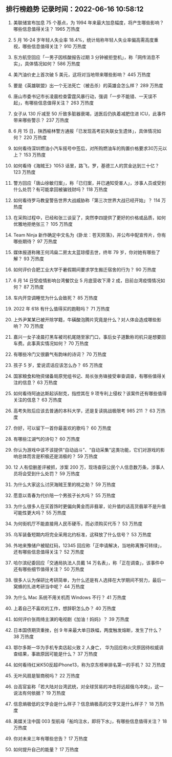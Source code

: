 
## 排行榜趋势 记录时间：2022-06-16 10:58:12
  
  1. 美联储宣布加息 75 个基点，为 1994 年来最大加息幅度，将产生哪些影响？哪些信息值得关注？ 1965 万热度
    
  2. 5 月 16-24 岁年轻人失业率 18.4%，统计局称年轻人失业率偏高需高度重视，哪些信息值得关注？ 910 万热度
    
  3. 东方航空回应「一男子因核酸报告过期 3 分钟被拒登机」，称「网传消息不实」，具体情况如何？ 586 万热度
    
  4. 美汽油价史上首次破 5 美元，这将对当地带来哪些影响？ 445 万热度
    
  5. 要是《英雄联盟》出一个无法死亡（被击杀）的英雄会怎么样？ 289 万热度
    
  6. 唐山市委书记市长凌晨检查雷霆风暴行动，强调「一步不能错、一天误不起」，有哪些信息值得关注？ 263 万热度
    
  7. 女子从 130 斤减至 50 斤致多脏器衰竭，送医后仍执着减肥住进 ICU，此事件带来哪些警示？ 237 万热度
    
  8. 6 月 15 日，陕西榆林警方通报「已发现高考前失联女生遗体」，具体情况如何？ 220 万热度
    
  9. 如何看待深圳燃油小汽车摇号中签后，对所购燃油车的购置价格要求30万元以上？ 153 万热度
    
  10. 如何看待《海贼王》1053 话里，路飞，罗，基德三人的赏金达到三十亿？ 123 万热度
    
  11. 警方回应「唐山徐敏归案」，称「已归案，并已通知受害人」，涉事人员或受到什么处罚？有可能拿回被骗钱财吗？ 118 万热度
    
  12. 如何看待罗马教皇警告世界大战威胁称「第三次世界大战已经开始」？ 114 万热度
    
  13. 在采购过程中，已经和张三谈妥了，突然李四提供了更好的价格或品质，如何优雅地拒绝张三？ 105 万热度
    
  14. Team Ninja 新作确定中文名为《卧龙：苍天陨落》，并公布中配宣传片，你有哪些期待？ 97 万热度
    
  15. 媒体报道称赌王何鸿燊二房太太蓝琼缨去世，终年 79 岁，你对她有哪些了解？ 93 万热度
    
  16. 如何评价合肥工业大学于暑假期间要求学生搬迁宿舍的行为？ 90 万热度
    
  17. 6 月 14 日受疫情影响台湾餐饮业 5 月底营收下滑 2 成，目前台湾疫情情况如何？ 87 万热度
    
  18. 车内开空调睡觉为什么会致死？ 85 万热度
    
  19. 2022 年 618 有什么值得买的跑鞋吗？ 71 万热度
    
  20. 上外尹某某已被开除学籍，牛磺酸泡腾片究竟是什么？对人体会造成哪些影响？ 70 万热度
    
  21. 嘉兴一女子凌晨打黑车被司机尾随至家门口，事后女子道歉称司机只是想要回车费。此事真实情况如何？ 70 万热度
    
  22. 有哪些冷门又很霸气有韵味的诗词？ 70 万热度
    
  23. 孩子 5 岁，爱说谎话应该怎么办？ 65 万热度
    
  24. 国家粮食和物资储备局原党组书记、局长张务锋接受审查调查，有哪些值得关注的信息？ 63 万热度
    
  25. 如何看待阿迪达斯起诉耐克，指控其在 9 项专利上侵权？该案件还有哪些值得关注的信息？ 63 万热度
    
  26. 高考失败后应该去普通的本科大学，还是复读挑战极限考 985 211 ？ 63 万热度
    
  27. 你好，可以留下一首你最喜欢的歌吗？ 60 万热度
    
  28. 有哪些江湖气的诗句？ 60 万热度
    
  29. 你认为游戏中该不该提供“自动战斗”、“自动采集”这类功能，它们对游戏的影响总体而言是积极还是消极的？ 59 万热度
    
  30. 12 人有偿删差评被抓，涉案 200 万，现场查获公民个人信息数万条，涉事人员将会受到什么处罚？ 59 万热度
    
  31. 为什么大家这么讨厌海贼王里的桃之助？ 59 万热度
    
  32. 愿意以青春为代价陪一个男孩子长大吗？ 55 万热度
    
  33. 为什么很多人在买首饰时更偏向黄金而非翡翠，论升值的话高货翡翠不是升值可能性更大吗？ 55 万热度
    
  34. 为何街机厅不能直接用人民币硬币，而必须购买代币？ 53 万热度
    
  35. 乌军装备短期内将完全采用北约标准，这释放了什么信号？ 53 万热度
    
  36. 外地来豫储户被赋红码，12345 回应称「正申请解决，当地称离豫可转绿」，还有哪些信息值得关注？ 52 万热度
    
  37. 哈尔滨纪委回应「交通局执法人员戴 14 万名表」，称「正在调查」，该事件中还有哪些细节值得关注？ 50 万热度
    
  38. 很多人认为保研比考研简单，为什么还是有人选择在大学期间不努力，最后一窝蜂的扎进考研当中呢？ 44 万热度
    
  39. 为什么 Mac 系统不用关机而 Windows 不行？ 41 万热度
    
  40. 上着自己不喜欢的工作，想辞职怎么办？ 40 万热度
    
  41. 如何评价张雨绮主演的电视剧《加油！妈妈》？ 39 万热度
    
  42. 日本国债期货重挫，创 9 年来最大单日跌幅，两度触发熔断，发生了什么？ 38 万热度
    
  43. 鄂尔多斯一华为手机专卖店起火致 2 人身亡， 华为回应称火灾原因待权威调查结果，事故原因可能是什么？ 37 万热度
    
  44. 如何看待红米K50反超iPhone13，称为京东榜单排名第一的手机？ 32 万热度
    
  45. 无叶风扇是智商税吗？ 22 万热度
    
  46. 台高官妄称「若大陆对台湾武统，对全球贸易的冲击将远超俄乌冲突」，这一说法有何依据？ 19 万热度
    
  47. 信息熵极低的文字会是什么样子？信息熵极高的文字又是什么样子？ 18 万热度
    
  48. 美媒关注中国 003 型航母「船坞注水，即将下水」，有哪些信息值得关注？ 18 万热度
    
  49. 你对未来三年有哪些忠告？ 17 万热度
    
  50. 如何提升自己的能量？ 17 万热度
    